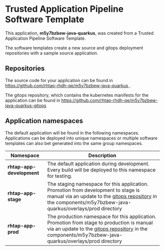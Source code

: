 # Trusted Application Pipeline Software Template

This application, **m5y7bzbew-java-quarkus**, was created from a Trusted Application Pipeline Software Template.

The software templates create a new source and gitops deployment repositories with a sample source application. 

## Repositories

The source code for your application can be found in [https://github.com/rhtap-rhdh-qe/m5y7bzbew-java-quarkus ](https://github.com/rhtap-rhdh-qe/m5y7bzbew-java-quarkus ).
 
The gitops repository, which contains the kubernetes manifests for the application can be found in 
[https://github.com/rhtap-rhdh-qe/m5y7bzbew-java-quarkus-gitops ](https://github.com/rhtap-rhdh-qe/m5y7bzbew-java-quarkus-gitops ) 

## Application namespaces 

The default application will be found in the following namespaces. Applications can be deployed into unique namespaces or multiple software templates can also bet generated into the same group namespaces.  

|  Namespace   |  Description   |  
| -------- | -------- |   
| **rhtap-app-development** | The default application during development. Every build will be deployed to this namespace for testing. | 
| **rhtap-app-stage** | The staging namespace for this application. Promotion from development to stage is manual via an update to the [gitops repository](https://github.com/rhtap-rhdh-qe/m5y7bzbew-java-quarkus-gitops ) in the components/m5y7bzbew-java-quarkus/overlays/prod directory |  
| **rhtap-app-prod** | The production namespace for this application. Promotion from stage to production is manual via an update to the [gitops repository](https://github.com/rhtap-rhdh-qe/m5y7bzbew-java-quarkus-gitops ) in the components/m5y7bzbew-java-quarkus/overlays/prod directory | 